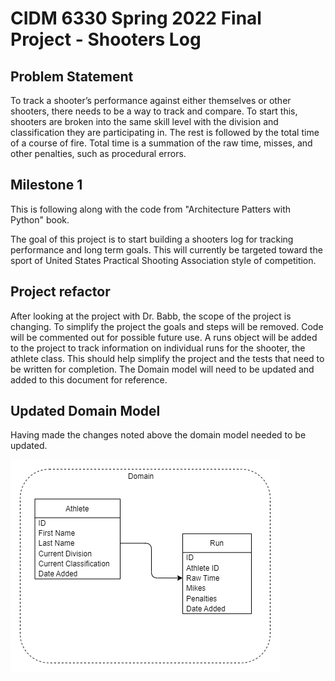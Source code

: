 # CIDM 6330 Spring 2022 Final Project - Shooters Log

## Problem Statement

To track a shooter’s performance against either themselves or other shooters, there needs to be a way to track and compare. To start this, shooters are broken into the same skill level with the division and classification they are participating in. The rest is followed by the total time of a course of fire. Total time is a summation of the raw time, misses, and other penalties, such as procedural errors. 

## Milestone 1

This is following along with the code from "Architecture Patters with Python" book. 

The goal of this project is to start building a shooters log for tracking performance and long term goals. This will currently be targeted toward the sport of United States Practical Shooting Association style of competition. 

## Project refactor

After looking at the project with Dr. Babb, the scope of the project is changing. To simplify the project the goals and steps will be removed. Code will be commented out for possible future use. A runs object will be added to the project to track information on individual runs for the shooter, the athlete class. This should help simplify the project and the tests that need to be written for completion. The Domain model will need to be updated and added to this document for reference. 

## Updated Domain Model

Having made the changes noted above the domain model needed to be updated. 

![Updated Shooters Log Domain Model](Shooter_Log-Domain.png "Shooter Log Domain Model")

